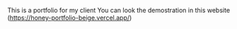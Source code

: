 This is a portfolio for my client
You can look the demostration in this website (https://honey-portfolio-beige.vercel.app/)
